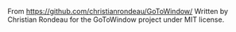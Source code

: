 From https://github.com/christianrondeau/GoToWindow/
Written by Christian Rondeau for the GoToWindow project under MIT license.

